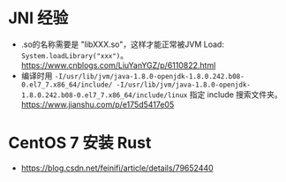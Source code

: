 # JNI 经验
* .so的名称需要是 "libXXX.so"，这样才能正常被JVM Load: `System.loadLibrary("xxx")`。https://www.cnblogs.com/LiuYanYGZ/p/6110822.html
* 编译时用 `-I/usr/lib/jvm/java-1.8.0-openjdk-1.8.0.242.b08-0.el7_7.x86_64/include/ -I/usr/lib/jvm/java-1.8.0-openjdk-1.8.0.242.b08-0.el7_7.x86_64/include/linux` 指定 include 搜索文件夹。 https://www.jianshu.com/p/e175d5417e05

# CentOS 7 安装 Rust
* https://blog.csdn.net/feinifi/article/details/79652440
